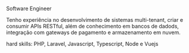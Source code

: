 Software Engineer

Tenho experiência no desenvolvimento de sistemas multi-tenant, criar e consumir APIs RESTful, além de conhecimento em bancos de dadods, integração com gateways de pagamento e armazenamento em nuvem.

hard skills: PHP, Laravel, Javascript, Typescript, Node e Vuejs
